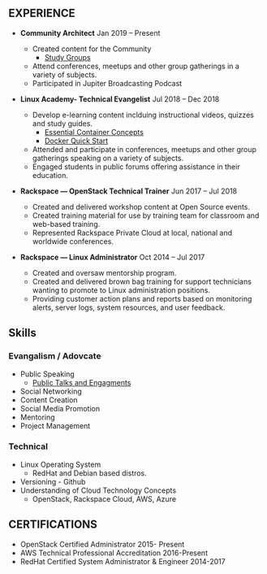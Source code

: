 ## EXPERIENCE

* **Community Architect**  Jan 2019 – Present
    * Created content for the Community
        * [Study Groups](https://www.youtube.com/playlist?list=PLUW3LUwQvegwm3L5fxnI9eqD1SPYl-m6b)
    * Attend conferences, meetups and other group gatherings in a variety of subjects.
    * Participated in Jupiter Broadcasting Podcast 

* **Linux Academy- Technical Evangelist**  Jul 2018 – Dec 2018
    * Develop e-learning content inclduing instructional videos, quizzes and study guides.  
        * [Essential Container Concepts](https://linuxacademy.com/linux/training/course/name/essential-container-concepts)
        * [Docker Quick Start ](https://linuxacademy.com/devops/training/course/name/docker-quick-start)
    *  Attended and participate in conferences, meetups and other group gatherings speaking on a variety of subjects.
    *  Engaged students in public forums offering assistance in their education. 


* **Rackspace — OpenStack Technical Trainer** Jun 2017 – Jul 2018
    * Created and delivered workshop content at Open Source events.
    * Created training material for use by training team for classroom and web-based training. 
    * Represented Rackspace Private Cloud at local, national and worldwide conferences. 


* **Rackspace — Linux Administrator** Oct 2014 – Jul 2017
    * Created and oversaw mentorship program.
    * Created and delivered brown bag training for support technicians wanting to promote to Linux administration positions. 
    * Providing customer action plans and reports based on monitoring alerts, server logs, system resources, and user feedback.


## Skills 

### Evangalism / Adovcate 
* Public Speaking 
    * [Public Talks and Engagments](https://github.com/Ellopunk/public_talks)
* Social Networking 
* Content Creation 
* Social Media Promotion
* Mentoring 
* Project Management


### Technical 

* Linux Operating System 
    * RedHat and Debian based distros. 
* Versioning - Github 
* Understanding of Cloud Technology Concepts 
    * OpenStack, Rackspace Cloud, AWS, Azure 

## CERTIFICATIONS

* OpenStack Certified Administrator 
2015- Present
* AWS Technical Professional Accreditation
2016-Present
* RedHat Certified System Administrator & Engineer 
2014-2017

